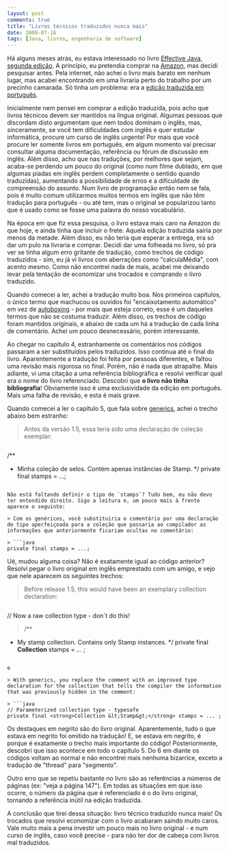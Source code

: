 ```yaml
---
layout: post
comments: true
title: "Livros técnicos traduzidos nunca mais"
date: 2009-07-16
tags: [Java, livros, engenharia de software]
---
```

Há alguns meses atrás, eu estava interessado no livro [Effective Java, segunda edição](http://java.sun.com/docs/books/effective/). A princípio, eu pretendia comprar na [Amazon](http://www.amazon.com/Effective-Java-Edition-Joshua-Bloch/dp/0321356683/ref=sr_1_1?ie=UTF8&qid=1387404215&sr=8-1&keywords=effective+java), mas decidi pesquisar antes. Pela internet, não achei o livro mais barato em nenhum lugar, mas acabei encontrando em uma livraria perto do trabalho por um precinho camarada. Só tinha um problema: era a [edição traduzida em português](http://altabooks.tempsite.ws/product_info.php?products_id=266&amp;osCsid=utme24t86q4r7au590cfrts1n4).

Inicialmente nem pensei em comprar a edição traduzida, pois acho que livros técnicos devem ser mantidos na língua original. Algumas pessoas que discordam disto argumentam que nem todos dominam o inglês, mas, sinceramente, se você tem dificuldades com inglês e quer estudar informática, procure um curso de inglês urgente! Por mais que você procure ler somente livros em português, em algum momento vai precisar consultar alguma documentação, referência ou fórum de discussão em inglês. Além disso, acho que nas traduções, por melhores que sejam, acaba-se perdendo um pouco do original (como num filme dublado, em que algumas piadas em inglês perdem completamente o sentido quando traduzidas), aumentando a possibilidade de erros e a dificuldade de compreensão do assunto. Num livro de programação então nem se fala, pois é muito comum utilizarmos muitos termos em inglês que não têm tradução para português - ou até tem, mas o original se popularizou tanto que é usado como se fosse uma palavra do nosso vocabulário.

Na época em que fiz essa pesquisa, o livro estava mais caro na Amazon do que hoje, e ainda tinha que incluir o frete. Aquela edição traduzida sairia por menos da metade. Além disso, eu não teria que esperar a entrega, era só dar um pulo na livraria e comprar. Decidi dar uma folheada no livro, só pra ver se tinha algum erro gritante de tradução, como trechos de código traduzidos - sim, eu já vi livros com aberrações como "calculaMédia", com acento mesmo. Como não encontrei nada de mais, acabei me deixando levar pela tentação de economizar uns trocados e comprando o livro traduzido.

Quando comecei a ler, achei a tradução muito boa. Nos primeiros capítulos, o único termo que machucou os ouvidos foi "encaixotamento automático" em vez de [autoboxing](http://java.sun.com/j2se/1.5.0/docs/guide/language/autoboxing.html) - por mais que esteja correto, esse é um daqueles termos que não se costuma traduzir. Além disso, os trechos de código foram mantidos originais, e abaixo de cada um há a tradução de cada linha de comentário. Achei um pouco desnecessário, porém interessante.

Ao chegar no capítulo 4, estranhamente os comentários nos códigos passaram a ser substituídos pelos traduzidos. Isso continua até o final do livro. Aparentemente a tradução foi feita por pessoas diferentes, e faltou uma revisão mais rigorosa no final. Porém, não é nada que atrapalhe. Mais adiante, vi uma citação a uma referência bibliográfica e resolvi verificar qual era o nome do livro referenciado. Descobri que **o livro não tinha bibliografia**! Obviamente isso é uma exclusividade da edição em português. Mais uma falha de revisão, e esta é mais grave.

Quando comecei a ler o capítulo 5, que fala sobre [generics](http://java.sun.com/j2se/1.5.0/docs/guide/language/generics.html), achei o trecho abaixo bem estranho:

> Antes da versão 1.5, essa teria sido uma declaração de coleção exemplar:

> ```java
/**
 * Minha coleção de selos. Contém apenas instâncias de Stamp.
 */
private final stamps = ...;
```

Não está faltando definir o tipo de `stamps`? Tudo bem, eu não devo ter entendido direito. Sigo a leitura e, um pouco mais à frente aparece o seguinte:

> Com os genéricos, você substituiria o comentário por uma declaração de tipo aperfeiçoada para a coleção que passaria ao compilador as informações que anteriormente ficariam ocultas no comentário:

> ```java
private final stamps = ...;
```

Ué, mudou alguma coisa? Não é exatamente igual ao código anterior? Resolvi pegar o livro original em inglês emprestado com um amigo, e vejo que nele aparecem os seguintes trechos:

> Before release 1.5, this would have been an exemplary collection declaration:

> ```java
// Now a raw collection type - don´t do this!

> /**
 * My stamp collection. Contains only Stamp instances.
 */
private final <strong>Collection</strong> stamps = ... ;
```

e

> With generics, you replace the comment with an improved type declaration for the collection that tells the compiler the information that was previously hidden in the comment:

> ```java
// Parameterized collection type - typesafe
private final <strong>Collection &lt;Stamp&gt;</strong> stamps = ... ;
```

Os destaques em negrito são do livro original. Aparentemente, tudo o que estava em negrito foi omitido na tradução! E, se estava em negrito, é porque é exatamente o trecho mais importante do código! Posteriormente, descobri que isso acontece em todo o capítulo 5. Do 6 em diante os códigos voltam ao normal e não encontrei mais nenhuma bizarrice, exceto a tradução de "thread" para "segmento".

Outro erro que se repetiu bastante no livro são as referências a números de páginas (ex: "veja a página 147"). Em todas as situações em que isso ocorre, o número da página que é referenciado é o do livro original, tornando a referência inútil na edição traduzida.

A conclusão que tirei dessa situação: livro técnico traduzido nunca mais! Os trocados que resolvi economizar com o livro acabaram saindo muito caros. Vale muito mais a pena investir um pouco mais no livro original - e num curso de inglês, caso você precise - para não ter dor de cabeça com livros mal traduzidos.
